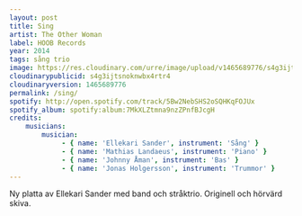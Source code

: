 ```yaml
---
layout: post
title: Sing
artist: The Other Woman
label: HOOB Records
year: 2014
tags: sång trio
image: https://res.cloudinary.com/urre/image/upload/v1465689776/s4g3ijtsnoknwbx4rtr4.jpg
cloudinarypublicid: s4g3ijtsnoknwbx4rtr4
cloudinaryversion: 1465689776
permalink: /sing/
spotify: http://open.spotify.com/track/5Bw2NebSHS2oSQHKqFOJUx
spotify_album: spotify:album:7MkXLZtmna9nzZPnfBJcgH
credits:
    musicians:
        musician:
             - { name: 'Ellekari Sander', instrument: 'Sång' }
             - { name: 'Mathias Landaeus', instrument: 'Piano' }
             - { name: 'Johnny Åman', instrument: 'Bas' }
             - { name: 'Jonas Holgersson', instrument: 'Trummor' }
---
```


Ny platta av Ellekari Sander med band och stråktrio. Originell och hörvärd skiva.